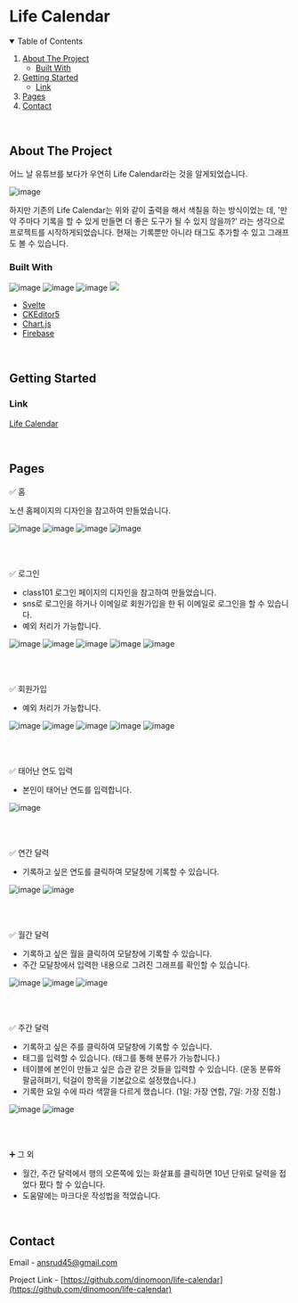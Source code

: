 # Life Calendar

<!-- TABLE OF CONTENTS -->
<details open="open">
  <summary>Table of Contents</summary>
  <ol>
    <li>
      <a href="#about-the-project">About The Project</a>
      <ul>
        <li><a href="#built-with">Built With</a></li>
      </ul>
    </li>
    <li>
      <a href="#getting-started">Getting Started</a>
      <ul>
        <li><a href="#link">Link</a></li>
      </ul>
    </li>
    <li><a href="#pages">Pages</a></li>
    <li><a href="#contact">Contact</a></li>
  </ol>
</details>

<!-- ABOUT THE PROJECT -->
<br>

## About The Project

어느 날 유튜브를 보다가 우연히 Life Calendar라는 것을 알게되었습니다.

![image](https://user-images.githubusercontent.com/42693257/122661310-df4b1600-d1c3-11eb-8e24-293406153799.png)

하지만 기존의 Life Calendar는 위와 같이 출력을 해서 색칠을 하는 방식이었는 데,
'만약 주마다 기록을 할 수 있게 만들면 더 좋은 도구가 될 수 있지 않을까?' 라는 생각으로 프로젝트를 시작하게되었습니다.
현재는 기록뿐만 아니라 태그도 추가할 수 있고 그래프도 볼 수 있습니다.

### Built With

![image](https://img.shields.io/badge/svelte-v3.38.2-orange)
![image](https://img.shields.io/badge/CKEditor5-v28.0.0-1D9860)
![image](https://img.shields.io/badge/Chart.js-v3.3.2-FF708E)
<img src="https://img.shields.io/badge/Firebase-FFCA2A?style=flat-square&logo=firebase&logoColor=white"/></a>

- [Svelte](https://svelte.dev/)
- [CKEditor5](https://ckeditor.com/)
- [Chart.js](https://www.chartjs.org/)
- [Firebase](https://firebase.google.com/)

<!-- GETTING STARTED -->

<br>

## Getting Started

### Link

[Life Calendar](https://life-calendar-mk.netlify.app/#/)

<!-- USAGE EXAMPLES -->

<br>

## Pages

✅ 홈

노션 홈페이지의 디자인을 참고하여 만들었습니다.

![image](https://user-images.githubusercontent.com/42693257/122661361-73b57880-d1c4-11eb-8bb5-9c96bb328ad8.png)
![image](https://user-images.githubusercontent.com/42693257/122661372-8e87ed00-d1c4-11eb-9005-6f74669d3887.png)
![image](https://user-images.githubusercontent.com/42693257/122661380-96e02800-d1c4-11eb-8c19-cd4c5e3b2e81.png)
![image](https://user-images.githubusercontent.com/42693257/122661381-9b0c4580-d1c4-11eb-9da8-125237b3b946.png)

<br>
<br>

✅ 로그인

- class101 로그인 페이지의 디자인을 참고하여 만들었습니다.
- sns로 로그인을 하거나 이메일로 회원가입을 한 뒤 이메일로 로그인을 할 수 있습니다.
- 예외 처리가 가능합니다.

![image](https://user-images.githubusercontent.com/42693257/120055835-8cbe8400-c073-11eb-98c0-f1654633710f.png)
![image](https://user-images.githubusercontent.com/42693257/122661786-06f0ad00-d1c9-11eb-8d76-16b95830898b.png)
![image](https://user-images.githubusercontent.com/42693257/122661788-0c4df780-d1c9-11eb-880d-fed787b60521.png)
![image](https://user-images.githubusercontent.com/42693257/122661790-107a1500-d1c9-11eb-8372-bd3e7702c5eb.png)
![image](https://user-images.githubusercontent.com/42693257/122661792-13750580-d1c9-11eb-92b4-89561df509d8.png)

<br>
<br>

✅ 회원가입

- 예외 처리가 가능합니다.

![image](https://user-images.githubusercontent.com/42693257/120055845-99db7300-c073-11eb-83f0-7aa9fe836042.png)
![image](https://user-images.githubusercontent.com/42693257/122661803-33a4c480-d1c9-11eb-8881-64116c806913.png)
![image](https://user-images.githubusercontent.com/42693257/122661805-36071e80-d1c9-11eb-9021-e78582e5f33d.png)
![image](https://user-images.githubusercontent.com/42693257/122661810-3e5f5980-d1c9-11eb-81a5-bd63d7a635ce.png)
![image](https://user-images.githubusercontent.com/42693257/122661812-415a4a00-d1c9-11eb-9514-5fc2feae2f50.png)

<br>
<br>

✅ 태어난 연도 입력

- 본인이 태어난 연도를 입력합니다.

![image](https://user-images.githubusercontent.com/42693257/120055864-bd062280-c073-11eb-8fa2-cc0bde098c7b.png)

<br>
<br>

✅ 연간 달력

- 기록하고 싶은 연도를 클릭하여 모달창에 기록할 수 있습니다.

![image](https://user-images.githubusercontent.com/42693257/120055926-12daca80-c074-11eb-8ac6-033d2533e62a.png)
![image](https://user-images.githubusercontent.com/42693257/120055940-284ff480-c074-11eb-8882-4396962e593c.png)

<br>
<br>

✅ 월간 달력

- 기록하고 싶은 월을 클릭하여 모달창에 기록할 수 있습니다.
- 주간 모달창에서 입력한 내용으로 그려진 그래프를 확인할 수 있습니다.

![image](https://user-images.githubusercontent.com/42693257/120055972-559ca280-c074-11eb-89e8-93f6015c223e.png)
![image](https://user-images.githubusercontent.com/42693257/120055396-b629e080-c070-11eb-914d-8522fbef1abd.png)
![image](https://user-images.githubusercontent.com/42693257/120055369-90044080-c070-11eb-8dff-e238f1d64d67.png)

<br>
<br>

✅ 주간 달력

- 기록하고 싶은 주를 클릭하여 모달창에 기록할 수 있습니다.
- 태그를 입력할 수 있습니다. (태그를 통해 분류가 가능합니다.)
- 테이블에 본인이 만들고 싶은 습관 같은 것들을 입력할 수 있습니다. (운동 분류와 팔굽혀펴기, 턱걸이 항목을 기본값으로 설정했습니다.)
- 기록한 요일 수에 따라 색깔을 다르게 했습니다. (1일: 가장 연함, 7일: 가장 진함.)

![image](https://user-images.githubusercontent.com/42693257/120056019-a7452d00-c074-11eb-88fd-6039d3561f6f.png)
![image](https://user-images.githubusercontent.com/42693257/120055423-e70a1580-c070-11eb-894c-5eca8d7c9e45.png)

<br>
<br>

➕ 그 외

- 월간, 주간 달력에서 행의 오른쪽에 있는 화살표를 클릭하면 10년 단위로 달력을 접었다 폈다 할 수 있습니다.
- 도움말에는 마크다운 작성법을 적었습니다.

<!-- CONTACT -->
<br>

## Contact

Email - ansrud45@gmail.com

Project Link - [https://github.com/dinomoon/life-calendar](https://github.com/dinomoon/life-calendar)
